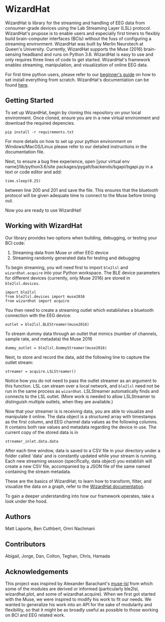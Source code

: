 # WizardHat

WizardHat is library for the streaming and handling of EEG data from consumer-grade devices using the Lab Streaming Layer (LSL) protocol. WizardHat's prupose is to enable users and especially first timers to flexibly build brain-computer interfaces (BCIs) without the fuss of configuring a streaming environment. WizardHat was built by Merlin Neurotech at Queen's University. Currently, WizardHat supports the Muse (2016) brain-sensing headband and runs on Python 3.6. WizardHat is easy to use and only requires three lines of code to get started. WizardHat's framework enables streaming, manipulation, and visualization of online EEG data. 

For first time python users, please refer to our [beginner's guide](https://docs.google.com/document/d/1q9CNgSgUsNCRasLZtZ7D-2JpB7OcNvSsS3X1a1zHK-U/edit?usp=sharing) on how to set install everything from scratch. WizardHat's documentation can be found [here](https://docs.google.com/document/d/1dOymsVdVxN3SgN3mRIzHV1xmjpIjEvz5QSDIQ66D6To/edit?usp=sharing).

## Getting Started

To set up WizardHat, begin by cloning this repository on your local environment. Once cloned, ensure you are in a new virtual environment and download the required depencies.

	pip install -r requirements.txt

For more details on how to set up your python environment on Windows/MacOS/Linux please refer to our detailed instructions in the documentation file.

Next, to ensure a bug free experience, open [your virtual env name]/lib/python3.6/site packages/pygatt/backends/bgapi/bgapi.py in a text or code editor and add:

	time.sleep(0.25)

between line 200 and 201 and save the file. This ensures that the bluetooth protocol will be given adequate time to connect to the Muse before timing out.

Now you are ready to use WizardHat!

## Working with WizardHat

Our library provides two options when building, debugging, or testing your BCI code:

1) Streaming data from Muse or other EEG device
2) Streaming randomly generated data for testing and debugging

To begin streaming, you will need first to import `ble2lsl` and `wizardhat.acquire` into your Python workspace. The BLE device parameters for different devices (currently, only Muse 2016) are stored in `ble2lsl.devices`.
        
	import ble2lsl
	from ble2lsl.devices import muse2016
	from wizardhat import acquire

You then need to create a streaming outlet which establishes a bluetooth connection with the EEG device:

	outlet = ble2lsl.BLEStreamer(muse2016)

To stream dummy data through an outlet that mimics (number of channels, sample rate, and metadata) the Muse 2016 

	dummy_outlet = ble2lsl.DummyStreamer(muse2016)

Next, to store and record the data, add the following line to capture the outlet stream:

	streamer = acquire.LSLStreamer()

Notice how you do not need to pass the outlet streamer as an argument to this function. LSL can stream over a local network, and `ble2lsl` need not be run in the same process as `wizardhat`. LSLStreamer automatically finds and connects to the LSL outlet. (More work is needed to allow LSLStreamer to distinguish multiple outlets, when they are available.)

Now that your streamer is is receiving data, you are able to visualize and manipulate it online. The data object is a structured array with timestamps as the first column, and EEG channel data values as the following columns. It contains both raw values and metadata regarding the device in use. The current copy of the stored data is in

	streamer_inlet.data.data

After each time window, data is saved to a CSV file in your directory under a folder called 'data' and is constantly updated while your stream is running. Each new streaming session (specifically, data object) you establish will create a new CSV file, accompanied by a JSON file of the same named containing the stream metadata.

These are the basics of WizardHat; to learn how to transform, filter, and visualize the data on a graph, refer to the [WizardHat documentation](https://docs.google.com/document/d/1dOymsVdVxN3SgN3mRIzHV1xmjpIjEvz5QSDIQ66D6To/edit?usp=sharing).

To gain a deeper understanding into how our framework operates, take a look under the hood.

## Authors
Matt Laporte, 
Ben Cuthbert,
Omri Nachmani

## Contributors 
Abigail,
Jorge,
Dan,
Colton,
Teghan,
Chris,
Hamada

## Acknowledgements 
This project was inspired by Alexander Barachant's [muse-lsl](https://github.com/alexandrebarachant/muse-lsl) from which some of the modules are derived or informed (particularly ble2lsl, wizardhat.plot, and some of wizardhat.acquire). When we first got started with the Muse, we were inspired to modify his work to fit our needs. We wanted to generalize his work into an API for the sake of modularity and flexibility, so that it might be as broadly useful as possible to those working on BCI and EEG related work.
